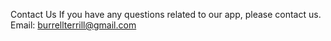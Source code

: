 Contact Us
If you have any questions related to our app, please contact us.
Email: burrellterrill@gmail.com
